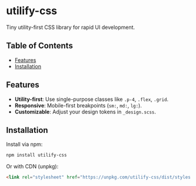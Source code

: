 # utilify-css

Tiny utility-first CSS library for rapid UI development.

## Table of Contents

- [Features](#features)
- [Installation](#installation)

## Features

- **Utility-first**: Use single-purpose classes like `.p-4`, `.flex`, `.grid`.
- **Responsive**: Mobile-first breakpoints (`sm:`, `md:`, `lg:`).
- **Customizable**: Adjust your design tokens in `_design.scss`.

## Installation

Install via npm:

```bash
npm install utilify-css
```

Or with CDN (unpkg):

```html
<link rel="stylesheet" href="https://unpkg.com/utilify-css/dist/styles.css" />
```
